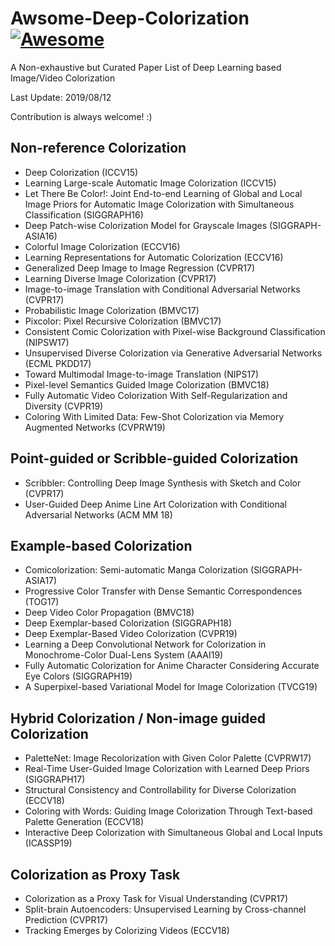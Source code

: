 # Awsome-Deep-Colorization [![Awesome](https://cdn.rawgit.com/sindresorhus/awesome/d7305f38d29fed78fa85652e3a63e154dd8e8829/media/badge.svg)](https://github.com/sindresorhus/awesome)
A Non-exhaustive but Curated Paper List of Deep Learning based Image/Video Colorization

Last Update: 2019/08/12

Contribution is always welcome! :)

## Non-reference Colorization
- Deep Colorization (ICCV15)
- Learning Large-scale Automatic Image Colorization (ICCV15)
- Let There Be Color!: Joint End-to-end Learning of Global and Local Image Priors for Automatic Image Colorization with Simultaneous Classification (SIGGRAPH16)
- Deep Patch-wise Colorization Model for Grayscale Images (SIGGRAPH-ASIA16)
- Colorful Image Colorization (ECCV16)
- Learning Representations for Automatic Colorization (ECCV16)
- Generalized Deep Image to Image Regression (CVPR17)
- Learning Diverse Image Colorization (CVPR17)
- Image-to-image Translation with Conditional Adversarial Networks (CVPR17)
- Probabilistic Image Colorization (BMVC17)
- Pixcolor: Pixel Recursive Colorization (BMVC17)
- Consistent Comic Colorization with Pixel-wise Background Classification (NIPSW17)
- Unsupervised Diverse Colorization via Generative Adversarial Networks (ECML PKDD17)
- Toward Multimodal Image-to-image Translation (NIPS17)
- Pixel-level Semantics Guided Image Colorization (BMVC18)
- Fully Automatic Video Colorization With Self-Regularization and Diversity (CVPR19)
- Coloring With Limited Data: Few-Shot Colorization via Memory Augmented Networks (CVPRW19)

## Point-guided or Scribble-guided Colorization
- Scribbler: Controlling Deep Image Synthesis with Sketch and Color (CVPR17)
- User-Guided Deep Anime Line Art Colorization with Conditional Adversarial Networks (ACM MM 18)

## Example-based Colorization
- Comicolorization: Semi-automatic Manga Colorization (SIGGRAPH-ASIA17)
- Progressive Color Transfer with Dense Semantic Correspondences (TOG17)
- Deep Video Color Propagation (BMVC18)
- Deep Exemplar-based Colorization (SIGGRAPH18)
- Deep Exemplar-Based Video Colorization (CVPR19)
- Learning a Deep Convolutional Network for Colorization in Monochrome-Color Dual-Lens System (AAAI19)
- Fully Automatic Colorization for Anime Character Considering Accurate Eye Colors (SIGGRAPH19)
- A Superpixel-based Variational Model for Image Colorization (TVCG19)

## Hybrid Colorization / Non-image guided Colorization
- PaletteNet: Image Recolorization with Given Color Palette (CVPRW17)
- Real-Time User-Guided Image Colorization with Learned Deep Priors (SIGGRAPH17)
- Structural Consistency and Controllability for Diverse Colorization (ECCV18)
- Coloring with Words: Guiding Image Colorization Through Text-based Palette Generation (ECCV18)
- Interactive Deep Colorization with Simultaneous Global and Local Inputs (ICASSP19)

## Colorization as Proxy Task
- Colorization as a Proxy Task for Visual Understanding (CVPR17)
- Split-brain Autoencoders: Unsupervised Learning by Cross-channel Prediction (CVPR17)
- Tracking Emerges by Colorizing Videos (ECCV18)
